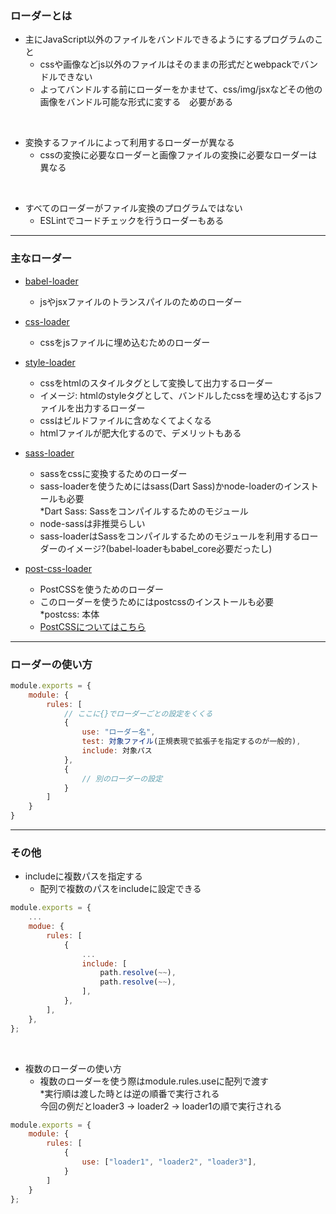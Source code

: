 ### ローダーとは

- 主にJavaScript以外のファイルをバンドルできるようにするプログラムのこと
    - cssや画像などjs以外のファイルはそのままの形式だとwebpackでバンドルできない
    - よってバンドルする前にローダーをかませて、css/img/jsxなどその他の画像をバンドル可能な形式に変する　必要がある

<br>

- 変換するファイルによって利用するローダーが異なる
    - cssの変換に必要なローダーと画像ファイルの変換に必要なローダーは異なる

<br>

- すべてのローダーがファイル変換のプログラムではない
    - ESLintでコードチェックを行うローダーもある

---

### 主なローダー

- [babel-loader](./babel-loader.md)
    - jsやjsxファイルのトランスパイルのためのローダー

- [css-loader](./css-loader.md)
    - cssをjsファイルに埋め込むためのローダー

- [style-loader](./css-loader.md)
    - cssをhtmlのスタイルタグとして変換して出力するローダー
    - イメージ: htmlのstyleタグとして、バンドルしたcssを埋め込むするjsファイルを出力するローダー
    - cssはビルドファイルに含めなくてよくなる　
    - htmlファイルが肥大化するので、デメリットもある

- [sass-loader](./css-loader.md)
    - sassをcssに変換するためのローダー
    - sass-loaderを使うためにはsass(Dart Sass)かnode-loaderのインストールも必要  
        *Dart Sass: Sassをコンパイルするためのモジュール
    - node-sassは非推奨らしい
    - sass-loaderはSassをコンパイルするためのモジュールを利用するローダーのイメージ?(babel-loaderもbabel_core必要だったし)

- [post-css-loader](./css-loader.md)
    - PostCSSを使うためのローダー
    - このローダーを使うためにはpostcssのインストールも必要  
        *postcss: 本体
    - [PostCSSについてはこちら](../css/PostCSS.md)

---

### ローダーの使い方

```js
module.exports = {
    module: {
        rules: [
            // ここに{}でローダーごとの設定をくくる
            {
                use: "ローダー名",
                test: 対象ファイル(正規表現で拡張子を指定するのが一般的),
                include: 対象パス                
            },
            {
                // 別のローダーの設定
            }
        ]
    }
}
```

---

### その他

- includeに複数パスを指定する
    - 配列で複数のパスをincludeに設定できる

```js
module.exports = {
    ...
    modue: {
        rules: [
            {
                ...
                include: [
                    path.resolve(~~),
                    path.resolve(~~),
                ],
            },
        ],
    },
};
```

<br>

- 複数のローダーの使い方
    - 複数のローダーを使う際はmodule.rules.useに配列で渡す  
    *実行順は渡した時とは逆の順番で実行される  
    今回の例だとloader3 -> loader2 -> loader1の順で実行される

```js
module.exports = {
    module: {
        rules: [
            {
                use: ["loader1", "loader2", "loader3"],
            }
        ]
    }
};
```
